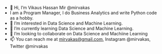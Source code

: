 - 👋 Hi, I’m Vikaus Hassan Mir @mirvakas
- I am a Program Manager, I do Business Analytics and write Python code as a hobby.
- 👀 I’m interested in Data Science and Machine Learning.
- 🌱 I’m currently learning Data Science and Machine Learning.
- 💞️ I’m looking to collaborate on Data Science and Machiine Learning
- 📫 You can reach me at mirvakas@gmail.com, Instagram @mirvakas, Twitter @mirvakas

<!---
mirvakas/mirvakas is a ✨ special ✨ repository because its `README.md` (this file) appears on your GitHub profile.
You can click the Preview link to take a look at your changes.
--->
